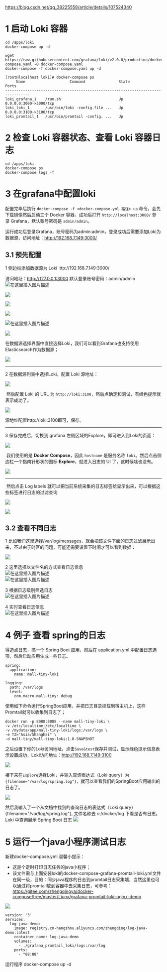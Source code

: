 https://blog.csdn.net/qq_38225558/article/details/107524340

# 1 启动 Loki 容器

```
cd /apps/loki
docker-compose up -d
```

```
wget https://raw.githubusercontent.com/grafana/loki/v2.0.0/production/docker-compose.yaml -O docker-compose.yaml
docker-compose -f docker-compose.yaml up -d

[root@localhost loki]# docker-compose ps
     Name                    Command               State           Ports
---------------------------------------------------------------------------------
loki_grafana_1    /run.sh                          Up      0.0.0.0:3000->3000/tcp
loki_loki_1       /usr/bin/loki -config.file ...   Up      0.0.0.0:3100->3100/tcp
loki_promtail_1   /usr/bin/promtail -config. ...   Up
```

# 2 检查 Loki 容器状态、查看 Loki 容器日志

```
cd /apps/loki
docker-compose ps
docker-compose logs -f
```


# 3 在grafana中配置loki

配置完毕后执行 `docker-compose -f <docker-compose.yml 路径> up` 命令，会先下载镜像然后启动三个 Docker 容器。成功后打开 `http://localhost:3000/` 登录 Grafana，默认账号密码是 `admin/admin`。

运行成功后登录Grafana，账号密码为admin:admin，登录成功后需要添加Loki为数据源，访问地址：http://192.168.7.149:3000/


## 3.1 预先配置

1 侧边栏添加数据源为 Loki 
ttp://192.168.7.149:3000/

访问地址：http://127.0.0.1:3000
默认登录账号密码：admin/admin
![在这里插入图片描述](https://i-blog.csdnimg.cn/blog_migrate/959613726f4a3e6bca2dbad20c739e7f.png)



![](https://www.macrozheng.com/assets/loki_start_01-bb3bd339.png)



![](https://img2023.cnblogs.com/blog/1213508/202305/1213508-20230511144143082-559432369.png)

![](https://img2023.cnblogs.com/blog/1213508/202305/1213508-20230511144154970-1722322327.png)

![在这里插入图片描述](https://i-blog.csdnimg.cn/blog_migrate/fac662a9ff2dc15b7b9eadfdd5800bbe.png)


[![](https://raw.githubusercontent.com/wsgzao/storage-public/master/img/20201030174015.png)](https://raw.githubusercontent.com/wsgzao/storage-public/master/img/20201030174015.png)


在数据源选择界面中直接选择Loki，我们可以看到Grafana也支持使用Elasticsearch作为数据源；

![](https://www.macrozheng.com/assets/loki_start_02-33a3552b.png)



----

2 在数据源列表中选择Loki，配置 Loki 源地址：

[![](https://raw.githubusercontent.com/wsgzao/storage-public/master/img/20201030174058.png)](https://raw.githubusercontent.com/wsgzao/storage-public/master/img/20201030174058.png)


 然后配置 Loki 的 URL 为 `http://loki:3100`，然后点确定和测试，有绿色提示就表示成功了。


![](https://img-blog.csdnimg.cn/f72cadd6a10b47e58891a196aac596d2.png)

源地址配置http://loki:3100即可，保存。

----

3 保存完成后，切换到 grafana 左侧区域的Explore，即可进入到Loki的页面：

[![](https://raw.githubusercontent.com/wsgzao/storage-public/master/img/20201030174206.png)](https://raw.githubusercontent.com/wsgzao/storage-public/master/img/20201030174206.png)


 我们使用的是 **Docker Compose**，因此 `hostname` 是服务名称 `loki`。然后点击侧边栏一个指南针形状的图标 **Explore**，就进入日志的 UI 了，这时候啥也没有。

![](https://img-blog.csdnimg.cn/6a2c4bd38b0043b68720d69ef6cc05ef.png)



---





 然后点击 Log labels 就可以把当前系统采集的日志标签给显示出来，可以根据这些标签进行日志的过滤查询

![](https://img2023.cnblogs.com/blog/1213508/202305/1213508-20230511144212960-979328431.png)

[![](https://raw.githubusercontent.com/wsgzao/storage-public/master/img/20201030175253.png)](https://raw.githubusercontent.com/wsgzao/storage-public/master/img/20201030175253.png)


## 3.2 查看不同日志

1 
比如我们这里选择/var/log/messages，就会把该文件下面的日志过滤展示出来，不过由于时区的问题，可能还需要设置下时间才可以看到数据：

[![](https://raw.githubusercontent.com/wsgzao/storage-public/master/img/20201030175134.png)](https://raw.githubusercontent.com/wsgzao/storage-public/master/img/20201030175134.png)

2 这里选择以文件名的方式查看日志信息  
![在这里插入图片描述](https://i-blog.csdnimg.cn/blog_migrate/f3989577195634c683066537b9f2d526.png)  
![在这里插入图片描述](https://i-blog.csdnimg.cn/blog_migrate/64a4d91b4e285be08eef97abcf891457.png)


3 根据日志级别筛选日志  
![在这里插入图片描述](https://i-blog.csdnimg.cn/blog_migrate/485d55a849d6db3717bd3e05d219a8cd.png)  


4 实时查看日志信息  
![在这里插入图片描述](https://i-blog.csdnimg.cn/blog_migrate/f7d7d78b779b0f07d30867ad90ef1f77.png)

# 4 例子 查看 spring的日志

 得造点日志，搞一个 Spring Boot 应用，然后在 application.yml 中配置日志选项，然后启动应用生成一些日志。
```
spring:
  application:
    name: mall-tiny-loki

logging:
  path: /var/logs
  level:
    com.macro.mall.tiny: debug
```

使用如下命令运行SpringBoot应用，并把日志目录挂载到宿主机上，这样Promtail就可以收集到日志了；
```
docker run -p 8088:8088 --name mall-tiny-loki \
-v /etc/localtime:/etc/localtime \
-v /mydata/app/mall-tiny-loki/logs:/var/logs \
-e TZ="Asia/Shanghai" \
-d mall-tiny/mall-tiny-loki:1.0-SNAPSHOT
```





之后设置下你的Loki访问地址，点击`Save&test`保存并测试，显示绿色提示信息表示设置成功，Loki访问地址：http://192.168.7.149:3100

![](https://www.macrozheng.com/assets/loki_start_03-c6715aab.png)





接下来在`Explore`选择Loki，并输入查询表达式（Loki query）为`{filename="/var/log/spring.log"}`，就可以查看我们的SpringBoot应用输出的日志了。

![](https://www.macrozheng.com/assets/loki_start_04-3063e80a.png)




然后我输入了一个从文档中找到的查询日志的表达式（Loki query）{filename="/var/log/spring.log"}, 文件名称去 c:/docker/log 下看是否有日志。
Loki 中查询展示 Spring Boot 日志
![](https://img-blog.csdnimg.cn/b50ba1e56995482ea52ce0f57bfc90f5.png)




# 5 运行一个java小程序测试日志


新建docker-compose.yml
温馨小提示：

- 这是个定时打印日志任务的java小程序；
- 该文件需与上面安装loki的docker-compose-grafana-promtail-loki.yml文件在同一级，目的：同步java程序的日志到promtail日志采集端，当然这里也可以通过将promtail放到容器中去采集日志，可参考：https://gitee.com/zhengqingya/docker-compose/tree/master/Liunx/grafana-promtail-loki-nginx-demo

![](image/eb276f70c6ef758ea2f97ff0c174c16a.png)

```
version: '3'
services:
  log-java-demo:
    image: registry.cn-hangzhou.aliyuncs.com/zhengqing/log-java-demo:latest
    container_name: log-java-demo 
    volumes: 
      - ./grafana_promtail_loki/logs:/var/log
    ports:
      - "88:88"
```

运行程序
docker-compose up -d
